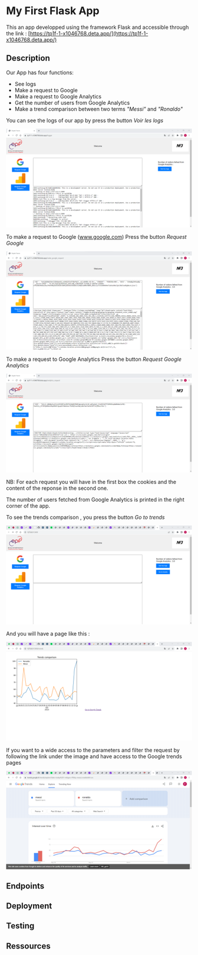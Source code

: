 # My First Flask App

This an app developped using the framework Flask and accessible through the link : [https://tp1f-1-x1046768.deta.app/](https://tp1f-1-x1046768.deta.app/)

## Description
Our App has four functions:
* See logs
* Make a request to Google
* Make a request to Google Analytics
* Get the number of users from Google Analytics
* Make a trend comparison between two terms *"Messi"* and *"Ronaldo"*

You can see the logs of our app by press the button *Voir les logs*

![Logo de mon projet](static/images/logger.png)

To make a request to Google (www.google.com) Press the button *Request Google*

![Logo de mon projet](static/images/request_google.png)

To make a request to Google Analytics Press the button *Request Google Analytics*

![Logo de mon projet](static/images/request_GA.png)


NB: For each request you will have in the first box the cookies and the content of the reponse in the second one.

The number of users fetched from Google Analytics is printed in the right corner of the app.


To see the trends comparison , you press the button *Go to trends*

![Logo de mon projet](static/images/trends_home.png)

And you will have a page like this :

![Logo de mon projet](static/images/trends_graph.png)

If you want to a wide access to the parameters and filter the request by following the link under the image and have access to the Google trends pages

![Logo de mon projet](static/images/trends_GT.png)



## Endpoints


## Deployment

## Testing

## Ressources
